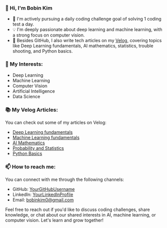 ### 👋 Hi, I'm Bobin Kim

- 🌟 I'm actively pursuing a daily coding challenge goal of solving 1 coding test a day.
- 💡 I'm deeply passionate about deep learning and machine learning, with a strong focus on computer vision.
- 📝 Besides GitHub, I also write tech articles on my [Velog](https://velog.io/@k_bobin), covering topics like Deep Learning fundamentals, AI mathematics, statistics, trouble shooting, and Python basics.

### 🌱 My Interests:

- Deep Learning
- Machine Learning
- Computer Vision
- Artificial Intelligence
- Data Science

### 📚 My Velog Articles:

You can check out some of my articles on Velog:

- [Deep Learning fundamentals](https://velog.io/@k_bobin/series/%EB%A8%B8%EC%8B%A0%EB%9F%AC%EB%8B%9D-%EA%B8%B0%EC%B4%88)
- [Machine Learning fundamentals](https://velog.io/@k_bobin/series/%EB%A8%B8%EC%8B%A0%EB%9F%AC%EB%8B%9D-%EA%B8%B0%EC%B4%88)
- [AI Mathematics](https://velog.io/@k_bobin/series/%EC%84%A0%ED%98%95%EB%8C%80%EC%88%98%ED%95%99)
- [Probability and Statistics](https://velog.io/@k_bobin/series/%ED%99%95%EB%A5%A0%EB%A1%A0)
- [Python Basics](https://velog.io/@k_bobin/series/%ED%8C%8C%EC%9D%B4%EC%8D%AC)

### 📫 How to reach me:

You can connect with me through the following channels:

- GitHub: [YourGitHubUsername](https://github.com/k-bobin)
- LinkedIn: [YourLinkedInProfile](https://www.linkedin.com/in/kim-bobin/)
- Email: bobinkim0@gmail.com

Feel free to reach out if you'd like to discuss coding challenges, share knowledge, or chat about our shared interests in AI, machine learning, or computer vision. Let's learn and grow together!


<!---
k-bobin/k-bobin is a ✨ special ✨ repository because its `README.md` (this file) appears on your GitHub profile.
You can click the Preview link to take a look at your changes.
--->
